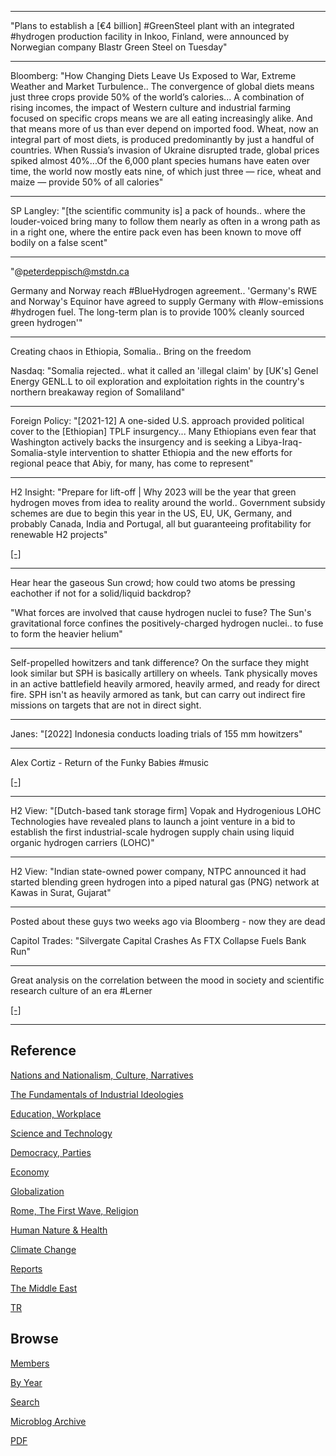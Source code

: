 
---

"Plans to establish a [€4 billion] \#GreenSteel plant with an integrated
\#hydrogen production facility in Inkoo, Finland, were announced by
Norwegian company Blastr Green Steel on Tuesday"

---

Bloomberg: "How Changing Diets Leave Us Exposed to War, Extreme
Weather and Market Turbulence.. The convergence of global diets means
just three crops provide 50% of the world’s calories... A combination
of rising incomes, the impact of Western culture and industrial
farming focused on specific crops means we are all eating increasingly
alike. And that means more of us than ever depend on imported
food. Wheat, now an integral part of most diets, is produced
predominantly by just a handful of countries. When Russia’s invasion
of Ukraine disrupted trade, global prices spiked almost 40%...Of the
6,000 plant species humans have eaten over time, the world now mostly
eats nine, of which just three — rice, wheat and maize — provide 50%
of all calories"

---

SP Langley: "[the scientific community is] a pack of hounds.. where
the louder-voiced bring many to follow them nearly as often in a wrong
path as in a right one, where the entire pack even has been known to
move off bodily on a false scent"

---

"@peterdeppisch@mstdn.ca

Germany and Norway reach #BlueHydrogen agreement.. 'Germany's RWE and
Norway's Equinor have agreed to supply Germany with #low-emissions
\#hydrogen fuel. The long-term plan is to provide 100% cleanly sourced
green hydrogen'"

---

Creating chaos in Ethiopia, Somalia.. Bring on the freedom 

Nasdaq: "Somalia rejected.. what it called an 'illegal claim' by
[UK's] Genel Energy GENL.L to oil exploration and exploitation rights
in the country's northern breakaway region of Somaliland"

---

Foreign Policy: "[2021-12] A one-sided U.S. approach provided
political cover to the [Ethiopian] TPLF insurgency...  Many Ethiopians
even fear that Washington actively backs the insurgency and is seeking
a Libya-Iraq-Somalia-style intervention to shatter Ethiopia and the
new efforts for regional peace that Abiy, for many, has come to
represent"

---

H2 Insight: "Prepare for lift-off | Why 2023 will be the year that
green hydrogen moves from idea to reality around the
world.. Government subsidy schemes are due to begin this year in the
US, EU, UK, Germany, and probably Canada, India and Portugal, all but
guaranteeing profitability for renewable H2 projects"

[[-]](https://www.hydrogeninsight.com/production/prepare-for-lift-off-why-2023-will-be-the-year-that-green-hydrogen-moves-from-idea-to-reality-around-the-world/2-1-1382245)

---

Hear hear the gaseous Sun crowd; how could two atoms be pressing
eachother if not for a solid/liquid backdrop? 

"What forces are involved that cause hydrogen nuclei to fuse? The
Sun's gravitational force confines the positively-charged hydrogen
nuclei.. to fuse to form the heavier helium"

---

Self-propelled howitzers and tank difference? On the surface they
might look similar but SPH is basically artillery on wheels. Tank
physically moves in an active battlefield heavily armored, heavily
armed, and ready for direct fire. SPH isn't as heavily armored as
tank, but can carry out indirect fire missions on targets that are not
in direct sight.

---

Janes: "[2022] Indonesia conducts loading trials of 155 mm howitzers"

---

Alex Cortiz - Return of the Funky Babies \#music

[[-]](https://youtu.be/jGgU3YGO11c)

---

H2 View: "[Dutch-based tank storage firm] Vopak and Hydrogenious LOHC
Technologies have revealed plans to launch a joint venture in a bid to
establish the first industrial-scale hydrogen supply chain using
liquid organic hydrogen carriers (LOHC)"

---

H2 View: "Indian state-owned power company, NTPC announced it had
started blending green hydrogen into a piped natural gas (PNG) network
at Kawas in Surat, Gujarat"

---

Posted about these guys two weeks ago via Bloomberg - now they are dead

Capitol Trades: "Silvergate Capital Crashes As FTX Collapse Fuels Bank Run"

---

Great analysis on the correlation between the mood in society and
scientific research culture of an era \#Lerner

[[-]](2023/01/the-big-bang-never-happened-lerner.html#era)

---

## Reference

[Nations and Nationalism, Culture, Narratives](2013/02/nations-and-nationalism.html)

[The Fundamentals of Industrial Ideologies](2011/04/fundamentals-of-industrial-ideologies.html)

[Education, Workplace](2017/09/education-workplace.html)

[Science and Technology](2018/09/science-technology.html)

[Democracy, Parties](2016/11/democracy.html)

[Economy](2018/05/economy.html)

[Globalization](2018/09/globalization.html)

[Rome, The First Wave, Religion](2017/12/rome.html)

[Human Nature & Health](2020/07/human-nature.html)

[Climate Change](2018/12/climate.html)

[Reports](2019/05/reports.html)

[The Middle East](2019/07/middleeast.html)

[TR](../tr)

## Browse

[Members](2022/08/members.html)

[By Year](years.html)

[Search](search.html)

[Microblog Archive](mbl/index.html)

[PDF](https://drive.google.com/uc?export=view&id=1FSi-1MnqXVq_PVTEXzzflwN8-7h92N_R)




